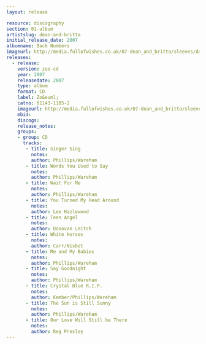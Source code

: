 ```yaml
---
layout: release

resource: discography
section: 01-album
artistslug: dean-and-britta
initial_release_date: 2007
albumname: Back Numbers
imageurl: http://media.fullofwishes.co.uk/07-dean_and_britta/sleeves/dab_backnumbers.jpg
releases:
  - release: 
    version: zoe-cd
    year: 2007
    releasedate: 2007
    type: album
    format: CD
    label: Zo&euml;
    catno: 01143-1105-2
    imageurl: http://media.fullofwishes.co.uk/07-dean_and_britta/sleeves/dab_backnumbers.jpg
    mbid: 
    discogs: 
    release_notes:
    groups:
    - group: CD
      tracks:
       - title: Singer Sing
         notes: 
         author: Phillips/Wareham
       - title: Words You Used to Say
         notes: 
         author: Phillips/Wareham
       - title: Wait For Me
         notes: 
         author: Phillips/Wareham
       - title: You Turned My Head Around
         notes: 
         author: Lee Hazlewood
       - title: Teen Angel
         notes: 
         author: Donovan Leitch
       - title: White Horses
         notes: 
         author: Carr/Nisbet
       - title: Me and My Babies
         notes: 
         author: Phillips/Wareham
       - title: Say Goodnight
         notes: 
         author: Phillips/Wareham
       - title: Crystal Blue R.I.P.
         notes: 
         author: Kember/Phillips/Wareham
       - title: The Sun is Still Sunny
         notes: 
         author: Phillips/Wareham
       - title: Our Love Will Still be There
         notes: 
         author: Reg Presley
---
```

